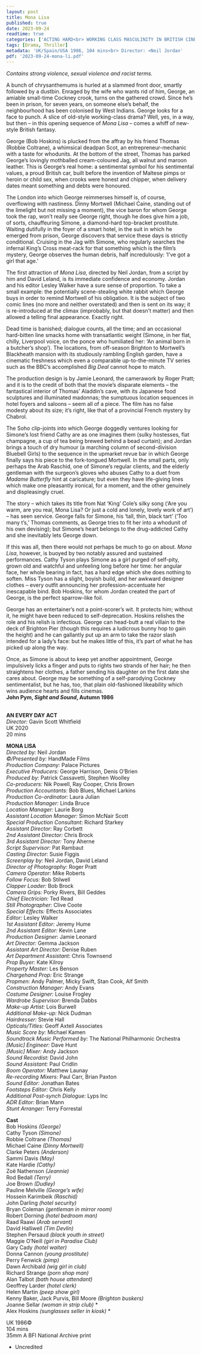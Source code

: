 ```yaml
---
layout: post
title: Mona Lisa
published: true
date: 2023-09-24
readtime: true
categories: ['ACTING HARD<br> WORKING CLASS MASCULINITY IN BRITISH CINEMA']
tags: [Drama, Thriller]
metadata: 'UK/Spain/USA 1986, 104 mins<br> Director: <Neil Jordan'
pdf: '2023-09-24-mona-li.pdf'
---
```


_Contains strong violence, sexual violence and racist terms._

A bunch of chrysanthemums is hurled at a slammed front door, smartly followed by a dustbin. Enraged by the wife who wants rid of him, George, an amiable small-time Cockney crook, turns on the gathered crowd. Since he’s been in prison, for seven years, on someone else’s behalf, the neighbourhood has been colonised by West Indians. George looks for a face to punch. A slice of old-style working-class drama? Well, yes, in a way, but then – in this opening sequence of _Mona Lisa_ – comes a whiff of new-style British fantasy.

George (Bob Hoskins) is plucked from the affray by his friend Thomas (Robbie Coltrane), a whimsical deadpan Scot, an entrepreneur-mechanic with a taste for whodunits. At the bottom of the street, Thomas has parked George’s lovingly mothballed cream-coloured Jag, all walnut and maroon leather. This is George’s real home: a sentimental symbol for his sentimental values, a proud British car, built before the invention of Maltese pimps or heroin or child sex, when crooks were honest and chipper, when delivery dates meant something and debts were honoured.

The London into which George reimmerses himself is, of course, overflowing with nastiness. Dinny Mortwell (Michael Caine, standing out of the limelight but not missing a moment), the vice baron for whom George took the rap, won’t really see George right, though he does give him a job, of sorts, chauffeuring Simone, a diamond-hard top-bracket prostitute. Waiting dutifully in the foyer of a smart hotel, in the suit in which he emerged from prison, George discovers that service these days is strictly conditional. Cruising in the Jag with Simone, who regularly searches the infernal King’s Cross meat-rack for that something which is the film’s mystery, George observes the human debris, half incredulously: ‘I’ve got a girl that age.’

The first attraction of _Mona_ _Lisa_, directed by Neil Jordan, from a script by him and David Leland, is its immediate confidence and economy. Jordan and his editor Lesley Walker have a sure sense of proportion. To take a small example: the potentially scene-stealing white rabbit which George buys in order to remind Mortwell of his obligation. It is the subject of two comic lines (no more and neither overstated) and then is sent on its way; it is re-introduced at the climax (improbably, but that doesn’t matter) and then allowed a telling final appearance. Exactly right.

Dead time is banished; dialogue counts, all the time; and an occasional hard-bitten line smacks home with transatlantic weight (Simone, in her flat, chilly, Liverpool voice, on the ponce who humiliated her: ‘An animal born in a butcher’s shop’). The locations, from off-season Brighton to Mortwell’s Blackheath mansion with its studiously rambling English garden, have a cinematic freshness which even a comparable up-to-the-minute TV series such as the BBC’s accomplished _Big Deal_ cannot hope to match.

The production design is by Jamie Leonard, the camerawork by Roger Pratt; and it is to the credit of both that the movie’s disparate elements – the fantastical interior of Thomas’ Aladdin’s cave, with its Japanese food sculptures and illuminated madonnas; the sumptuous location sequences in hotel foyers and saloons – seem all of a piece. The film has no false modesty about its size; it’s right, like that of a provincial French mystery by Chabrol.

The Soho clip-joints into which George doggedly ventures looking for Simone’s lost friend Cathy are as one imagines them (sulky hostesses, flat champagne, a cup of tea being brewed behind a bead curtain); and Jordan brings a touch of dry humour (a marching column of second-division Bluebell Girls) to the sequence in the upmarket revue bar in which George finally says his piece to the fork-tongued Mortwell. In the small parts, only perhaps the Arab Raschid, one of Simone’s regular clients, and the elderly gentleman with the surgeon’s gloves who abuses Cathy to a duet from _Madame Butterfly_ hint at caricature; but even they have life-giving lines which make one pleasantly ironical, for a moment, and the other genuinely and displeasingly cruel.

The story – which takes its title from Nat ‘King’ Cole’s silky song (‘Are you warm, are you real, Mona Lisa? Or just a cold and lonely, lovely work of art’) – has seen service. George falls for Simone, his ‘tall, thin, black tart’ (‘Too many t’s,’ Thomas comments, as George tries to fit her into a whodunit of his own devising); but Simone’s heart belongs to the drug-addicted Cathy and she inevitably lets George down.

If this was all, then there would not perhaps be much to go on about. _Mona_ _Lisa_, however, is buoyed by two notably assured and sustained performances. Cathy Tyson plays Simone as a girl purged of self-pity, grown old and watchful and unfeeling long before her time: her angular face, her whole bearing in fact, has a hard edge which she does nothing to soften. Miss Tyson has a slight, boyish build, and her awkward designer clothes – every outfit announcing her profession-accentuate her inescapable bind. Bob Hoskins, for whom Jordan created the part of George, is the perfect sparrow-like foil.

George has an entertainer’s not a point-scorer’s wit. It protects him; without it, he might have been reduced to self-deprecation. Hoskins relishes the role and his relish is infectious. George can head-butt a real villain to the deck of Brighton Pier (though this requires a ludicrous bunny hop to gain the height) and he can gallantly put up an arm to take the razor slash intended for a lady’s face: but he makes little of this, it’s part of what he has picked up along the way.

Once, as Simone is about to keep yet another appointment, George impulsively licks a finger and puts to rights two strands of her hair; he then straightens her clothes, a father sending his daughter on the first date she cares about. George may be something of a self-parodying Cockney sentimentalist, but he has, too, that plain old-fashioned likeability which wins audience hearts and fills cinemas.  
**John Pym, _Sight and Sound_, Autumn 1986**  
<br>

**AN EVERY DAY ACT**  
_Director:_ Gavin Scott Whitfield  
UK 2020  
20 mins  

**MONA LISA**  
_Directed by:_ Neil Jordan  
_©/Presented by:_ HandMade Films  
_Production Company:_ Palace Pictures  
_Executive Producers:_ George Harrison, Denis O’Brien  
_Produced by:_ Patrick Cassavetti, Stephen Woolley  
_Co-producers:_ Nik Powell, Ray Cooper, Chris Brown  
_Production Accountants:_ Bob Blues, Michael Larkins  
_Production Co-ordinator:_ Laura Julian  
_Production Manager:_ Linda Bruce  
_Location Manager:_ Laurie Borg  
_Assistant Location Manager:_ Simon McNair Scott  
_Special Production Consultant:_ Richard Starkey  
_Assistant Director:_ Ray Corbett  
_2nd Assistant Director:_ Chris Brock  
_3rd Assistant Director:_ Tony Aherne  
_Script Supervisor:_ Pat Rambaut  
_Casting Director:_ Susie Figgis  
_Screenplay by:_ Neil Jordan, David Leland  
_Director of Photography:_ Roger Pratt  
_Camera Operator:_ Mike Roberts  
_Follow Focus:_ Bob Stilwell  
_Clapper Loader:_ Bob Brock  
_Camera Grips:_ Porky Rivers, Bill Geddes  
_Chief Electrician:_ Ted Read  
_Still Photographer:_ Clive Coote  
_Special Effects:_ Effects Associates  
_Editor:_ Lesley Walker  
_1st Assistant Editor:_ Jeremy Hume  
_2nd Assistant Editor:_ Kevin Lane  
_Production Designer:_ Jamie Leonard  
_Art Director:_ Gemma Jackson  
_Assistant Art Director:_ Denise Ruben  
_Art Department Assistant:_ Chris Townsend  
_Prop Buyer:_ Kate Kilroy  
_Property Master:_ Les Benson  
_Chargehand Prop:_ Eric Strange  
_Propmen:_ Andy Palmer, Micky Swift, Stan Cook, Alf Smith  
_Construction Manager:_ Andy Evans  
_Costume Designer:_ Louise Frogley  
_Wardrobe Supervisor:_ Brenda Dabbs  
_Make-up Artist:_ Lois Burwell  
_Additional Make-up:_ Nick Dudman  
_Hairdresser:_ Stevie Hall  
_Opticals/Titles:_ Geoff Axtell Associates  
_Music Score by:_ Michael Kamen  
_Soundtrack Music Performed by:_ The National Philharmonic Orchestra  
_[Music] Engineer:_ Dave Hunt  
_[Music] Mixer:_ Andy Jackson  
_Sound Recordist:_ David John  
_Sound Assistant:_ Paul Cridlin  
_Boom Operator:_ Matthew Launay  
_Re-recording Mixers:_ Paul Carr, Brian Paxton  
_Sound Editor:_ Jonathan Bates  
_Footsteps Editor:_ Chris Kelly  
_Additional Post-synch Dialogue:_ Lyps Inc  
_ADR Editor:_ Brian Mann  
_Stunt Arranger:_ Terry Forrestal  

**Cast**  
Bob Hoskins _(George)_  
Cathy Tyson _(Simone)_  
Robbie Coltrane _(Thomas)_  
Michael Caine _(Dinny Mortwell)_  
Clarke Peters _(Anderson)_  
Sammi Davis _(May)_  
Kate Hardie _(Cathy)_  
Zoë Nathenson _(Jeannie)_  
Rod Bedall _(Terry)_  
Joe Brown _(Dudley)_  
Pauline Melville _(George’s wife)_  
Hossein Karimbeik _(Raschid)_  
John Darling _(hotel security)_  
Bryan Coleman _(gentleman in mirror room)_  
Robert Dorning _(hotel bedroom man)_  
Raad Raawi _(Arab servant)_  
David Halliwell _(Tim Devlin)_  
Stephen Persaud _(black youth in street)_  
Maggie O’Neill _(girl in Paradise Club)_  
Gary Cady _(hotel waiter)_  
Donna Cannon _(young prostitute)_  
Perry Fenwick _(pimp)_  
Dawn Archibald _(wig girl in club)_  
Richard Strange _(porn shop man)_  
Alan Talbot _(bath house attendant)_  
Geoffrey Larder _(hotel clerk)_  
Helen Martin _(peep show girl)_  
Kenny Baker, Jack Purvis, Bill Moore _(Brighton buskers)_  
Joanne Sellar _(woman in strip club)_ *  
Alex Hoskins _(sunglasses seller in kiosk)_ *  

UK 1986©  
104 mins  
35mm A BFI National Archive print  
* Uncredited  
<!--stackedit_data:
eyJoaXN0b3J5IjpbMTcxMjUxNTEzNywxMjQzNTk1OTQwXX0=
-->